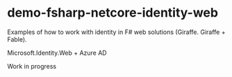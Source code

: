 # demo-fsharp-netcore-identity-web
Examples of how to work with identity in F# web solutions (Giraffe. Giraffe + Fable). 

Microsoft.Identity.Web + Azure AD

Work in progress
